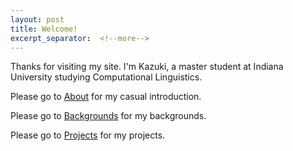 ```yaml
---
layout: post
title: Welcome!
excerpt_separator:  <!--more-->
---
```


Thanks for visiting my site. I'm Kazuki, a master student at Indiana University studying Computational Linguistics.

Please go to [About](hydeout/about.html) for my casual introduction.

Please go to [Backgrounds](hydeout/category/backgrounds.html) for my backgrounds.

Please go to [Projects](hydeout/category/projects.html) for my projects.